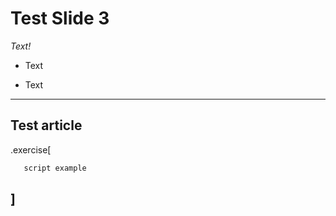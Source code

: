 # Test Slide 3

*Text!*

- Text

- Text

---

## Test article 

.exercise[
  ```bash
     script example
  ```
]
---
